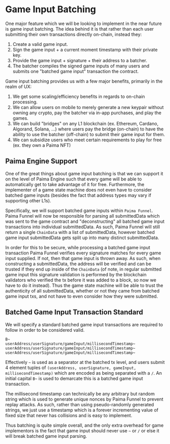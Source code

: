 # Game Input Batching

One major feature which we will be looking to implement in the near future is game input batching. The idea behind it is that rather than each user submitting their own transactions directly on-chain, instead they:

1. Create a valid game input.
2. Sign the game input + a current moment timestamp with their private key.
3. Provide the game input + signature + their address to a batcher.
4. The batcher compiles the signed game inputs of many users and submits one "batched game input" transaction the contract.

Game input batching provides us with a few major benefits, primarily in the realm of UX:

1. We get some scaling/efficiency benefits in regards to on-chain processing.
2. We can allow users on mobile to merely generate a new keypair without owning any crypto, pay the batcher via in-app purchases, and play the games.
3. We can build "bridges" on any L1 blockchain (ex. Ethereum, Cardano, Algorand, Solana, ...) where users pay the bridge (on-chain) to have the ability to use the batcher (off-chain) to submit their game input for them.
4. We can subsidize users who meet certain requirements to play for free (ex. they own a Paima NFT)

## Paima Engine Support

One of the great things about game input batching is that we can support it on the level of Paima Engine such that every game will be able to automatically get to take advantage of it for free. Furthermore, the implementer of a game state machine does not even have to consider batched game inputs (besides the fact that address types may vary if supporting other L1s).

Specifically, we will support batched game inputs within `Paima Funnel`. Paima Funnel will now be responsible for parsing all submittedData which was sent to the game contract and "deconstructing" all batched game input transactions into individual submittedData. As such, Paima Funnel will still return a single `ChainData` with a list of submittedData, however batched game input submittedData gets split up into many distinct submittedData.

In order for this to be secure, while processing a batched game input transaction Paima Funnel verifies every signature matches for every game input supplied. If not, then that game input is thrown away. As such, when constructing a submittedData, the address will be verified and can be trusted if they end up inside of the `ChainData` (of note, in regular submitted game input this signature validation is performed by the blockchain validators who verified the tx before it was added to a block, so now we have to do it instead). Thus the game state machine will be able to trust the authenticity of all submittedData, whether or not they came from batched game input txs, and not have to even consider how they were submitted.

## Batched Game Input Transaction Standard

We will specify a standard batched game input transactions are required to follow in order to be considered valid.

```
B~
userAddress/userSignature/gameInput/millisecondTimestamp~
userAddress/userSignature/gameInput/millisecondTimestamp~
userAddress/userSignature/gameInput/millisecondTimestamp~
```

Effectively `~` is used as a separator at the batched tx level, and users submit 4 element tuples of `(userAddress, userSignature, gameInput, millisecondTimestamp)` which are encoded as being separated with a `/`. An initial capital `B~` is used to demarcate this is a batched game input transaction.

The millisecond timestamp can technically be any arbitrary but random string which is used to generate unique nonces by Paima Funnel to prevent replay attacks. As such, rather than using pseudo-randomly generated strings, we just use a timestamp which is a forever incrementing value of fixed size that never has collisions and is easy to implement.

Thus batching is quite simple overall, and the only extra overhead for game implementors is the fact that game input should never use `~` or `/` or else it will break batched game input parsing.
